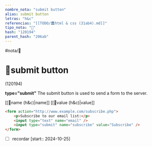 ```yaml
---
nombre_nota: "submit button"
alias: submit button
letras: "h&c"
referencias: "[[TODO/🏛️html & css (31ab4).md]]"
tipo_nota: "📑"
hash: "120194"
parent_hash: "206ab"
---
```


#nota/📑

# 📑submit button
<div class="hash">(120194)</div>

__type="submit"__ The submit button is used to send a form to the server.


[[📑name (h&c)|name]]
[[📑value (h&c)|value]]


```html
<form action="http://www.example.com/subscribe.php">
    <p>Subscribe to our email list:</p>
    <input type="text" name="email" />
    <input type="submit" name="subscribe" value="Subscribe" />
</form>
```
- [ ] recordar  [start:: 2024-10-25]
